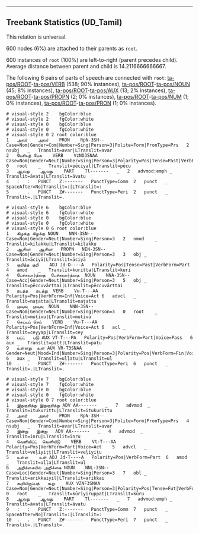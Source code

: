 

--------------------------------------------------------------------------------

## Treebank Statistics (UD_Tamil)

This relation is universal.

600 nodes (6%) are attached to their parents as `root`.

600 instances of `root` (100%) are left-to-right (parent precedes child).
Average distance between parent and child is 14.2116666666667.

The following 6 pairs of parts of speech are connected with `root`: [ta-pos/ROOT]()-[ta-pos/VERB]() (538; 90% instances), [ta-pos/ROOT]()-[ta-pos/NOUN]() (45; 8% instances), [ta-pos/ROOT]()-[ta-pos/AUX]() (13; 2% instances), [ta-pos/ROOT]()-[ta-pos/PROPN]() (2; 0% instances), [ta-pos/ROOT]()-[ta-pos/NUM]() (1; 0% instances), [ta-pos/ROOT]()-[ta-pos/PRON]() (1; 0% instances).


~~~ conllu
# visual-style 2	bgColor:blue
# visual-style 2	fgColor:white
# visual-style 0	bgColor:blue
# visual-style 0	fgColor:white
# visual-style 0 2 root	color:blue
1	அவர்	அவர்	PRON	RpN-3SH--	Case=Nom|Gender=Com|Number=Sing|Person=3|Polite=Form|PronType=Prs	2	nsubj	_	Translit=avar|LTranslit=avar
2	பேசியத்	பேசு	VERB	VzND3SNAA	Case=Nom|Gender=Neut|Number=Sing|Person=3|Polarity=Pos|Tense=Past|VerbForm=Ger|Voice=Act	0	root	_	Translit=pēciyat|LTranslit=pēcu
3	ஆவது	ஆவது	PART	Tl-------	_	2	advmod:emph	_	Translit=āvatu|LTranslit=āvatu
4	:	:	PUNCT	Z:-------	PunctType=Comm	2	punct	_	SpaceAfter=No|Translit=:|LTranslit=:
5	.	.	PUNCT	Z#-------	PunctType=Peri	2	punct	_	Translit=.|LTranslit=.

~~~


~~~ conllu
# visual-style 6	bgColor:blue
# visual-style 6	fgColor:white
# visual-style 0	bgColor:blue
# visual-style 0	fgColor:white
# visual-style 0 6 root	color:blue
1	கிழக்கு	கிழக்கு	NOUN	NNN-3SN--	Case=Nom|Gender=Neut|Number=Sing|Person=3	2	nmod	_	Translit=kilakku|LTranslit=kilakku
2	ஆசியா	ஆசியா	PROPN	NEN-3SN--	Case=Nom|Gender=Neut|Number=Sing|Person=3	3	obj	_	Translit=āciyā|LTranslit=āciyā
3	குறித்த	குறி	ADJ	Jd-D----A	Polarity=Pos|Tense=Past|VerbForm=Part	4	amod	_	Translit=kuritta|LTranslit=kuri
4	பேச்சுவார்த்தை	பேச்சுவார்த்தை	NOUN	NNA-3SN--	Case=Acc|Gender=Neut|Number=Sing|Person=3	5	obj	_	Translit=pēccuvārttai|LTranslit=pēccuvārttai
5	நடத்த	நடத்து	VERB	Vu-T---AA	Polarity=Pos|VerbForm=Inf|Voice=Act	6	advcl	_	Translit=naṭatta|LTranslit=naṭattu
6	முடிவு	முடிவு	NOUN	NNN-3SN--	Case=Nom|Gender=Neut|Number=Sing|Person=3	0	root	_	Translit=muṭivu|LTranslit=muṭivu
7	செய்யப்	செய்	VERB	Vu-T---AA	Polarity=Pos|VerbForm=Inf|Voice=Act	6	acl	_	Translit=ceyyap|LTranslit=cey
8	பட்ட்	படு	AUX	VT-T---PA	Polarity=Pos|VerbForm=Part|Voice=Pass	6	aux	_	Translit=paṭṭ|LTranslit=paṭu
9	உள்ளது	உள்	AUX	VR-T3SNAA	Gender=Neut|Mood=Ind|Number=Sing|Person=3|Polarity=Pos|VerbForm=Fin|Voice=Act	6	aux	_	Translit=uḷḷatu|LTranslit=uḷ
10	.	.	PUNCT	Z#-------	PunctType=Peri	6	punct	_	Translit=.|LTranslit=.

~~~


~~~ conllu
# visual-style 7	bgColor:blue
# visual-style 7	fgColor:white
# visual-style 0	bgColor:blue
# visual-style 0	fgColor:white
# visual-style 0 7 root	color:blue
1	இதுகுறித்து	இதுகுறித்து	ADV	AA-------	_	7	advmod	_	Translit=itukurittu|LTranslit=itukurittu
2	அவர்	அவர்	PRON	RpN-3SH--	Case=Nom|Gender=Com|Number=Sing|Person=3|Polite=Form|PronType=Prs	4	nsubj	_	Translit=avar|LTranslit=avar
3	இன்று	இன்று	ADV	AA-------	_	4	advmod	_	Translit=inru|LTranslit=inru
4	வெளியிட்ட்	வெளியிடு	VERB	Vt-T---AA	Polarity=Pos|VerbForm=Part|Voice=Act	5	advcl	_	Translit=veḷiyiṭṭ|LTranslit=veḷiyiṭu
5	உள்ள	உள்	ADJ	Jd-T----A	Polarity=Pos|VerbForm=Part	6	amod	_	Translit=uḷḷa|LTranslit=uḷ
6	அறிக்கையில்	அறிக்கை	NOUN	NNL-3SN--	Case=Loc|Gender=Neut|Number=Sing|Person=3	7	obl	_	Translit=arikkaiyil|LTranslit=arikkai
7	கூறியிருப்பத்	கூறு	AUX	VZNF3SNAA	Case=Nom|Gender=Neut|Number=Sing|Person=3|Polarity=Pos|Tense=Fut|VerbForm=Ger|Voice=Act	0	root	_	Translit=kūriyiruppat|LTranslit=kūru
8	ஆவது	ஆவது	PART	Tl-------	_	7	advmod:emph	_	Translit=āvatu|LTranslit=āvatu
9	:	:	PUNCT	Z:-------	PunctType=Comm	7	punct	_	SpaceAfter=No|Translit=:|LTranslit=:
10	.	.	PUNCT	Z#-------	PunctType=Peri	7	punct	_	Translit=.|LTranslit=.

~~~


